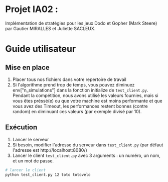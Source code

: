 # Projet IA02 : 

Implémentation de stratégies pour les jeux Dodo et Gopher (Mark Steere) par Gautier MIRALLES et Juliette SACLEUX.


# Guide utilisateur

## Mise en place

1. Placer tous nos fichiers dans votre repertoire de travail
2. Si l'algorithme prend trop de temps, vous pouvez diminuez env["n_simulations"] dans la fonction initialize de `test_client.py`. Pendant la compétition, nous avons utilisé les valeurs fournies, mais si vous êtes préssé(e) ou que votre machine est moins performante et que vous avez des Timeout, les performances restent bonnes (contre random) en diminuant ces valeurs (par exemple divisé par 10).

## Exécution

1. Lancer le serveur
2. Si besoin, modifier l'adresse du serveur dans `test_client.py` (par défaut l'adresse est http://localhost:8080/)
3. Lancer le client `test_client.py` avec 3 arguments : un numéro, un nom, et un mot de passe.

```bash
# lancer le client
python test_client.py 12 toto totovelo
```
